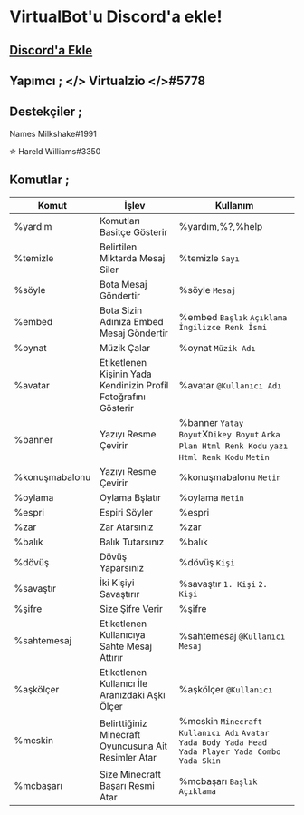 # VirtualBot'u Discord'a ekle!
## [Discord'a Ekle](https://discord.com/oauth2/authorize?client_id=869210204724666428&scope=bot&permissions=1815538809)
## Yapımcı ;  </> Virtualzio </>#5778
## Destekçiler ;
Names Milkshake#1991

✮ Hareld Williams#3350

## Komutlar ;

Komut|İşlev|Kullanım
-----|-----|--------
%yardım|Komutları Basitçe Gösterir|%yardım,%?,%help
%temizle|Belirtilen Miktarda Mesaj Siler|%temizle `Sayı`
%söyle|Bota Mesaj Göndertir|%söyle `Mesaj`
%embed|Bota Sizin Adınıza Embed Mesaj Göndertir|%embed `Başlık` `Açıklama` `İngilizce Renk İsmi`
%oynat|Müzik Çalar|%oynat `Müzik Adı`
%avatar|Etiketlenen Kişinin Yada Kendinizin Profil Fotoğrafını Gösterir|%avatar `@Kullanıcı Adı`
%banner|Yazıyı Resme Çevirir|%banner `Yatay Boyut`X`Dikey Boyut` `Arka Plan Html Renk Kodu` `yazı Html Renk Kodu` `Metin`
%konuşmabalonu|Yazıyı Resme Çevirir|%konuşmabalonu `Metin`
%oylama|Oylama Bşlatır|%oylama `Metin`
%espri|Espiri Söyler|%espri
%zar|Zar Atarsınız|%zar
%balık|Balık Tutarsınız|%balık
%dövüş|Dövüş Yaparsınız|%dövüş `Kişi`
%savaştır|İki Kişiyi Savaştırır|%savaştır `1. Kişi` `2. Kişi`
%şifre|Size Şifre Verir|%şifre
%sahtemesaj|Etiketlenen Kullanıcıya Sahte Mesaj Attırır|%sahtemesaj `@Kullanıcı` `Mesaj`
%aşkölçer|Etiketlenen Kullanıcı İle Aranızdaki Aşkı Ölçer|%aşkölçer `@Kullanıcı`
%mcskin|Belirttiğiniz Minecraft Oyuncusuna Ait Resimler Atar|%mcskin `Minecraft Kullanıcı Adı` `Avatar Yada Body Yada Head Yada Player Yada Combo Yada Skin`
%mcbaşarı|Size Minecraft Başarı Resmi Atar|%mcbaşarı `Başlık` `Açıklama`
